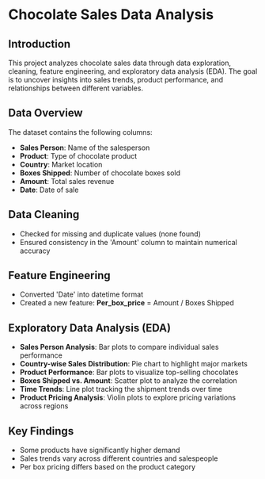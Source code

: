 # Chocolate Sales Data Analysis

## Introduction
This project analyzes chocolate sales data through data exploration, cleaning, feature engineering, and exploratory data analysis (EDA). The goal is to uncover insights into sales trends, product performance, and relationships between different variables.

## Data Overview
The dataset contains the following columns:
- **Sales Person**: Name of the salesperson
- **Product**: Type of chocolate product
- **Country**: Market location
- **Boxes Shipped**: Number of chocolate boxes sold
- **Amount**: Total sales revenue
- **Date**: Date of sale

## Data Cleaning
- Checked for missing and duplicate values (none found)
- Ensured consistency in the 'Amount' column to maintain numerical accuracy

## Feature Engineering
- Converted 'Date' into datetime format
- Created a new feature: **Per_box_price** = Amount / Boxes Shipped

## Exploratory Data Analysis (EDA)
- **Sales Person Analysis**: Bar plots to compare individual sales performance
- **Country-wise Sales Distribution**: Pie chart to highlight major markets
- **Product Performance**: Bar plots to visualize top-selling chocolates
- **Boxes Shipped vs. Amount**: Scatter plot to analyze the correlation
- **Time Trends**: Line plot tracking the shipment trends over time
- **Product Pricing Analysis**: Violin plots to explore pricing variations across regions

## Key Findings
- Some products have significantly higher demand
- Sales trends vary across different countries and salespeople
- Per box pricing differs based on the product category
